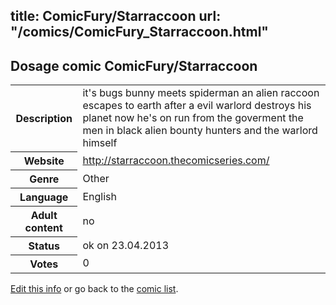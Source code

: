 title: ComicFury/Starraccoon
url: "/comics/ComicFury_Starraccoon.html"
---
Dosage comic ComicFury/Starraccoon
-----------------------------------------

<table class="comicinfo">
<tr>
<th>Description</th><td>it's bugs bunny meets spiderman an alien raccoon escapes to earth after a evil warlord destroys his planet now he's on run from the goverment the men in black alien bounty hunters and the warlord himself</td>
</tr>
<tr>
<th>Website</th><td><a href="http://starraccoon.thecomicseries.com/">http://starraccoon.thecomicseries.com/</a></td>
</tr>
<tr>
<th>Genre</th><td>Other</td>
</tr>
<tr>
<th>Language</th><td>English</td>
</tr>
<tr>
<th>Adult content</th><td>no</td>
</tr>
<tr>
<th>Status</th><td>ok on 23.04.2013</td>
</tr>
<tr>
<th>Votes</th><td>0</div></td>
</tr>
</table>

[Edit this info](/comics/ComicFury_Starraccoon_edit.html) or go back to the [comic list](../comic-index.html).
